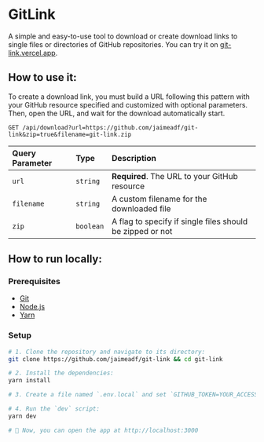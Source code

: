 # GitLink
A simple and easy-to-use tool to download or create download links to single files or directories of GitHub repositories. You can try it on [git-link.vercel.app](https://git-link.vercel.app).

## How to use it:

To create a download link, you must build a URL following this pattern with your GitHub resource specified and customized with optional parameters. Then, open the URL, and wait for the download automatically start.

```http
GET /api/download?url=https://github.com/jaimeadf/git-link&zip=true&filename=git-link.zip
```

| Query Parameter | Type | Description |
| :--- | :--- | :--- |
| `url` | `string` | **Required**. The URL to your GitHub resource |
| `filename` | `string` | A custom filename for the downloaded file |
| `zip` | `boolean` | A flag to specify if single files should be zipped or not |


## How to run locally:

### Prerequisites
- [Git](https://git-scm.com)
- [Node.js](https://nodejs.org)
- [Yarn](https://yarnpkg.com)

### Setup
```bash
# 1. Clone the repository and navigate to its directory:
git clone https://github.com/jaimeadf/git-link && cd git-link

# 2. Install the dependencies:
yarn install

# 3. Create a file named `.env.local` and set `GITHUB_TOKEN=YOUR_ACCESS_TOKEN`.

# 4. Run the `dev` script:
yarn dev

# 🎉 Now, you can open the app at http://localhost:3000
```